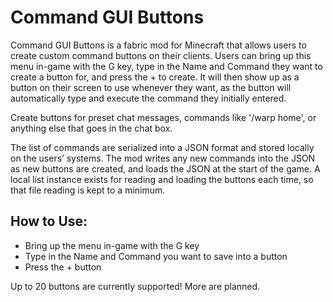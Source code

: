 # Command GUI Buttons

Command GUI Buttons is a fabric mod for Minecraft that allows users to create custom command buttons on their clients. Users can bring up this menu in-game with the G key, type in the Name and Command they want to create a button for, and press the + to create. It will then show up as a button on their screen to use whenever they want, as the button will automatically type and execute the command they initially entered.

Create buttons for preset chat messages, commands like '/warp home', or anything else that goes in the chat box.

The list of commands are serialized into a JSON format and stored locally on the users’ systems. The mod writes any new commands into the JSON as new buttons are created, and loads the JSON at the start of the game. A local list instance exists for reading and loading the buttons each time, so that file reading is kept to a minimum.

## How to Use:

  - Bring up the menu in-game with the G key
  - Type in the Name and Command you want to save into a button
  - Press the + button

Up to 20 buttons are currently supported! More are planned.